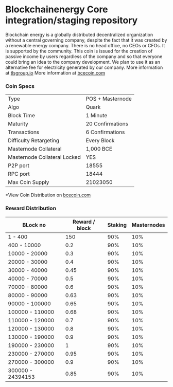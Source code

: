 Blockchainenergy Core integration/staging repository
=====================================

Blockchain energy is a globally distributed decentralized organization without a central governing company, 
despite the fact that it was created by a renewable energy company. 
There is no head office, no CEOs or CFOs. It is supported by the community.
This coin is issued for the creation of passive income by users regardless of the company and so that everyone 
could bring an idea to the company development. We plan to use it as an alternative fee for electricity generated 
by our company.
More information at [tlsgroup.io](https://www.tlsgroup.io)
More information at [bcecoin.com](https://www.bcecoin.com)
### Coin Specs

<table>
<tr><td>Type</td><td>POS + Masternode</td></tr>
<tr><td>Algo</td><td>Quark</td></tr>
<tr><td>Block Time</td><td>1 Minute</td></tr>
<tr><td>Maturity</td><td>20 Confirmations</td></tr>
<tr><td>Transactions</td><td>6 Confirmations</td></tr>
<tr><td>Difficulty Retargeting</td><td>Every Block</td></tr>
<tr><td>Masternode Collateral</td><td>1,000 BCE</td></tr>
<tr><td>Masternode Collateral Locked</td><td>YES</td></tr>
<tr><td>P2P port</td><td>18555</td></tr>
<tr><td>RPC port</td><td>18444</td></tr>
<tr><td>Max Coin Supply</td><td>21023050</td></tr>
</table>

*View Coin Distribution on [bcecoin.com](https://www.bcecoin.com)

### Reward Distribution


<table>
<thead>
<tr>
<th scope="col">BLock no</th>
<th scope="col">Reward / block</th>
<th scope="col">Staking</th>
<th scope="col">Masternodes</th> 
</tr>
</thead>
<tbody>
<tr><td>1 - 400</td><td>150</td><td>90%</td><td>10%</td></tr>
<tr><td>400 - 10000</td><td>0.2</td><td>90%</td><td>10%</td></tr>
<tr><td>10000 - 20000</td><td>0.3</td><td>90%</td><td>10%</td></tr>
<tr><td>20000 - 30000</td><td>0.4</td><td>90%</td><td>10%</td></tr>
<tr><td>30000 - 40000</td><td>0.45</td><td>90%</td><td>10%</td></tr>
<tr><td>40000 - 70000</td><td>0.5</td><td>90%</td><td>10%</td></tr>
<tr><td>70000 - 80000</td><td>0.6</td><td>90%</td><td>10%</td></tr>
<tr><td>80000 - 90000</td><td>0.63</td><td>90%</td><td>10%</td></tr>
<tr><td>90000 - 100000</td><td>0.65</td><td>90%</td><td>10%</td></tr>
<tr><td>100000 - 110000</td><td>0.68</td><td>90%</td><td>10%</td></tr>
<tr><td>110000 - 120000</td><td>0.7</td><td>90%</td><td>10%</td></tr>
<tr><td>120000 - 130000</td><td>0.8</td><td>90%</td><td>10%</td></tr>
<tr><td>130000 - 190000</td><td>0.9</td><td>90%</td><td>10%</td></tr>
<tr><td>190000 - 230000</td><td>1</td><td>90%</td><td>10%</td></tr>
<tr><td>230000 - 270000</td><td>0.95</td><td>90%</td><td>10%</td></tr>
<tr><td>270000 - 300000</td><td>0.9</td><td>90%</td><td>10%</td></tr>
<tr><td>300000 - 24394153</td><td>0.85</td><td>90%</td><td>10%</td></tr>
</tbody>
</table>
